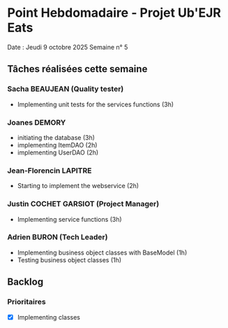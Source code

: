 # Point Hebdomadaire - Projet Ub'EJR Eats

Date : Jeudi 9 octobre 2025
Semaine n° 5

## Tâches réalisées cette semaine

### Sacha BEAUJEAN (Quality tester)
- Implementing unit tests for the services functions (3h)

### Joanes DEMORY
- initiating the database (3h)
- implementing ItemDAO (2h)
- implementing UserDAO (2h)


### Jean-Florencin LAPITRE 
- Starting to implement the webservice (2h)

### Justin COCHET GARSIOT (Project Manager)
- Implementing service functions (3h)

### Adrien BURON (Tech Leader)
- Implementing business object classes with BaseModel (1h)
- Testing business object classes (1h)

## Backlog

### Prioritaires
- [x] Implementing classes
